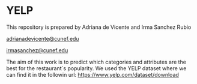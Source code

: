 # YELP

This repository is prepared by Adriana de Vicente and Irma Sanchez Rubio

adrianadevicente@cunef.edu

irmasanchez@cunef.edu

The aim of this work is to predict which categories and attributes are the best for the restaurant`s popularity. We used the YELP dataset where we can find it in the followin url: https://www.yelp.com/dataset/download
